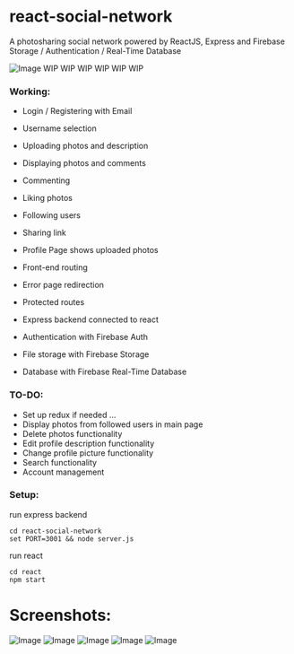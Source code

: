 # react-social-network
A photosharing social network powered by ReactJS, Express and Firebase Storage / Authentication / Real-Time Database

![Image](https://i.imgur.com/e7JNcGa.png)
WIP WIP WIP WIP WIP WIP

### Working:
* Login / Registering with Email
* Username selection
* Uploading photos and description
* Displaying photos and comments
* Commenting
* Liking photos
* Following users
* Sharing link
* Profile Page shows uploaded photos

* Front-end routing
* Error page redirection
* Protected routes
* Express backend connected to react
* Authentication with Firebase Auth
* File storage with Firebase Storage
* Database with Firebase Real-Time Database

### TO-DO:
* Set up redux if needed ...
* Display photos from followed users in main page
* Delete photos functionality
* Edit profile description functionality
* Change profile picture functionality
* Search functionality
* Account management

### Setup:
run express backend
```
cd react-social-network
set PORT=3001 && node server.js
```

run react
```
cd react
npm start
```

# Screenshots:
![Image](https://i.imgur.com/e7JNcGa.png)
![Image](https://i.imgur.com/5URMvYC.png)
![Image](https://i.imgur.com/SyEyMT0.png)
![Image](https://i.imgur.com/EZeZdqS.png)
![Image](https://i.imgur.com/njY9o00.png)